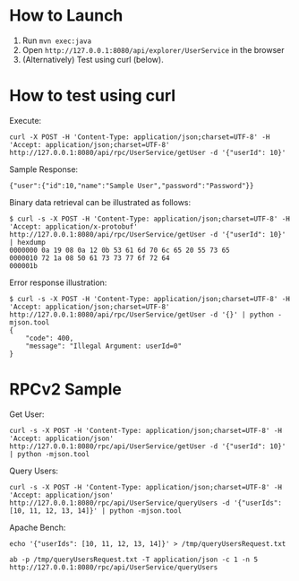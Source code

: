 
# How to Launch

1. Run ``mvn exec:java``
1. Open ``http://127.0.0.1:8080/api/explorer/UserService`` in the browser
1. (Alternatively) Test using curl (below).

# How to test using curl

Execute:

```
curl -X POST -H 'Content-Type: application/json;charset=UTF-8' -H 'Accept: application/json;charset=UTF-8' http://127.0.0.1:8080/api/rpc/UserService/getUser -d '{"userId": 10}'
```

Sample Response:

```
{"user":{"id":10,"name":"Sample User","password":"Password"}}
```

Binary data retrieval can be illustrated as follows:

```
$ curl -s -X POST -H 'Content-Type: application/json;charset=UTF-8' -H 'Accept: application/x-protobuf' http://127.0.0.1:8080/api/rpc/UserService/getUser -d '{"userId": 10}' | hexdump
0000000 0a 19 08 0a 12 0b 53 61 6d 70 6c 65 20 55 73 65
0000010 72 1a 08 50 61 73 73 77 6f 72 64
000001b
```

Error response illustration:

```
$ curl -s -X POST -H 'Content-Type: application/json;charset=UTF-8' -H 'Accept: application/json;charset=UTF-8' http://127.0.0.1:8080/api/rpc/UserService/getUser -d '{}' | python -mjson.tool
{
    "code": 400,
    "message": "Illegal Argument: userId=0"
}
```

# RPCv2 Sample

Get User:

```
curl -s -X POST -H 'Content-Type: application/json;charset=UTF-8' -H 'Accept: application/json' http://127.0.0.1:8080/rpc/api/UserService/getUser -d '{"userId": 10}' | python -mjson.tool
```

Query Users:

```
curl -s -X POST -H 'Content-Type: application/json;charset=UTF-8' -H 'Accept: application/json' http://127.0.0.1:8080/rpc/api/UserService/queryUsers -d '{"userIds": [10, 11, 12, 13, 14]}' | python -mjson.tool
```

Apache Bench:

```
echo '{"userIds": [10, 11, 12, 13, 14]}' > /tmp/queryUsersRequest.txt

ab -p /tmp/queryUsersRequest.txt -T application/json -c 1 -n 5 http://127.0.0.1:8080/rpc/api/UserService/queryUsers
```
